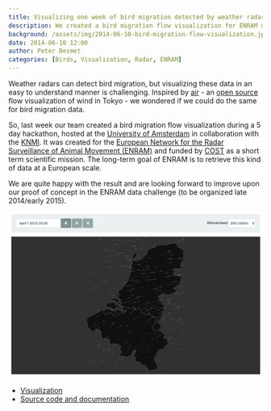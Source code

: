 ```yaml
---
title: Visualizing one week of bird migration detected by weather radars
description: We created a bird migration flow visualization for ENRAM during a 5 day hackathon.
background: /assets/img/2014-06-10-bird-migration-flow-visualization.jpg
date: 2014-06-10 12:00
author: Peter Desmet
categories: [Birds, Visualization, Radar, ENRAM]
---
```


Weather radars can detect bird migration, but visualizing these data in an easy to understand manner is challenging. Inspired by [air](http://air.nullschool.net) - an [open source](https://github.com/cambecc/air) flow visualization of wind in Tokyo - we wondered if we could do the same for bird migration data.

So, last week our team created a bird migration flow visualization during a 5 day hackathon, hosted at the [University of Amsterdam](https://ibed.uva.nl/) in collaboration with the [KNMI](http://www.knmi.nl/). It was created for the [European Network for the Radar Surveillance of Animal Movement (ENRAM)](http://enram.eu) and funded by [COST](http://cost.eu/) as a short term scientific mission. The long-term goal of ENRAM is to retrieve this kind of data at a European scale.

We are quite happy with the result and are looking forward to improve upon our proof of concept in the ENRAM data challenge (to be organized late 2014/early 2015).

[![screenshot](/assets/img/post-bird-migration-flow-visualization.png)](http://enram.github.io/bird-migration-flow-visualization/viz/)

* [Visualization](http://enram.github.io/bird-migration-flow-visualization/viz/)
* [Source code and documentation](https://github.com/enram/bird-migration-flow-visualization)
